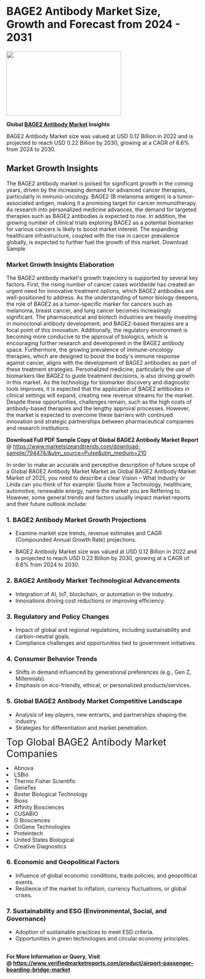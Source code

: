 <H1>BAGE2 Antibody Market Size, Growth and Forecast from 2024 - 2031</H1><img class="aligncenter size-medium wp-image-584254" src="https://thirdeyenews.in/wp-content/uploads/2024/09/Global-Market-Research-300x168.jpeg" alt="" width="300" height="168" /><p><strong>Global&nbsp;<a href="https://www.marketsizeandtrends.com/download-sample/794474/&amp;utm_source=Pulse&amp;utm_medium=210">BAGE2 Antibody Market</a> Insights</strong></p><p>BAGE2 Antibody Market size was valued at USD 0.12 Billion in 2022 and is projected to reach USD 0.22 Billion by 2030, growing at a CAGR of 8.6% from 2024 to 2030.</p><p><h2>Market Growth Insights</h2> The BAGE2 antibody market is poised for significant growth in the coming years, driven by the increasing demand for advanced cancer therapies, particularly in immuno-oncology. BAGE2 (B melanoma antigen) is a tumor-associated antigen, making it a promising target for cancer immunotherapy. As research into personalized medicine advances, the demand for targeted therapies such as BAGE2 antibodies is expected to rise. In addition, the growing number of clinical trials exploring BAGE2 as a potential biomarker for various cancers is likely to boost market interest. The expanding healthcare infrastructure, coupled with the rise in cancer prevalence globally, is expected to further fuel the growth of this market. Download Sample <h3>Market Growth Insights Elaboration</h3> The BAGE2 antibody market's growth trajectory is supported by several key factors. First, the rising number of cancer cases worldwide has created an urgent need for innovative treatment options, which BAGE2 antibodies are well-positioned to address. As the understanding of tumor biology deepens, the role of BAGE2 as a tumor-specific marker for cancers such as melanoma, breast cancer, and lung cancer becomes increasingly significant. The pharmaceutical and biotech industries are heavily investing in monoclonal antibody development, and BAGE2-based therapies are a focal point of this innovation. Additionally, the regulatory environment is becoming more conducive to the approval of biologics, which is encouraging further research and development in the BAGE2 antibody space. Furthermore, the growing prevalence of immune-oncology therapies, which are designed to boost the body's immune response against cancer, aligns with the development of BAGE2 antibodies as part of these treatment strategies. Personalized medicine, particularly the use of biomarkers like BAGE2 to guide treatment decisions, is also driving growth in this market. As the technology for biomarker discovery and diagnostic tools improves, it is expected that the application of BAGE2 antibodies in clinical settings will expand, creating new revenue streams for the market. Despite these opportunities, challenges remain, such as the high costs of antibody-based therapies and the lengthy approval processes. However, the market is expected to overcome these barriers with continued innovation and strategic partnerships between pharmaceutical companies and research institutions. </p><p><span class=""><strong>Download Full PDF Sample Copy of Global BAGE2 Antibody Market Report</strong> @ <a href="https://www.marketsizeandtrends.com/download-sample/794474/&amp;utm_source=Pulse&amp;utm_medium=210" target="_blank">https://www.marketsizeandtrends.com/download-sample/794474/&amp;utm_source=Pulse&amp;utm_medium=210</a></span></p><p>In order to make an accurate and perceptive description of future scope of a Global&nbsp;BAGE2 Antibody Market Market as Global&nbsp;BAGE2 Antibody Market Market of 2025, you need to describe a clear Vision &ndash; What Industry or Linda can you think of for example: Quote from a Technology, healthcare, automotive, renewable energy, name the market you are Reffering to. However, some general trends and factors usually impact market reports and their future outlook include:</p><h3>1.&nbsp;<strong>BAGE2 Antibody Market Growth Projections</strong></h3><ul><li>Examine market size trends, revenue estimates and CAGR (Compounded Annual Growth Rate) projections.</li><li><p>BAGE2 Antibody Market size was valued at USD 0.12 Billion in 2022 and is projected to reach USD 0.22 Billion by 2030, growing at a CAGR of 8.6% from 2024 to 2030.</p></li></ul><h3>2.&nbsp;<strong>BAGE2 Antibody Market Technological Advancements</strong></h3><ul><li>Integration of AI, IoT, blockchain, or automation in the industry.</li><li>Innovations driving cost reductions or improving efficiency.</li></ul><h3>3.&nbsp;<strong>Regulatory and Policy Changes</strong></h3><ul><li>Impact of global and regional regulations, including sustainability and carbon-neutral goals.</li><li>Compliance challenges and opportunities tied to government initiatives.</li></ul><h3>4.&nbsp;<strong>Consumer Behavior Trends</strong></h3><ul><li>Shifts in demand influenced by generational preferences (e.g., Gen Z, Millennials).</li><li>Emphasis on eco-friendly, ethical, or personalized products/services.</li></ul><h3>5.&nbsp;<strong>Global BAGE2 Antibody Market Competitive Landscape</strong></h3><ul><li>Analysis of key players, new entrants, and partnerships shaping the industry.</li><li>Strategies for differentiation and market penetration.</li></ul><p data-pm-slice="1 1 []"><span style="color: inherit; font-family: inherit; font-size: 25px;">Top Global BAGE2 Antibody Market Companies</span></p><div class="" data-test-id=""><p><li>Abnova</li><li> LSBio</li><li> Thermo Fisher Scientific</li><li> GeneTex</li><li> Boster Biological Technology</li><li> Bioss</li><li> Affinity Biosciences</li><li> CUSABIO</li><li> G Biosciences</li><li> OriGene Technologies</li><li> Proteintech</li><li> United States Biological</li><li> Creative Diagnostics</li></p></div><h3>6.&nbsp;<strong>Economic and Geopolitical Factors</strong></h3><ul><li>Influence of global economic conditions, trade policies, and geopolitical events.</li><li>Resilience of the market to inflation, currency fluctuations, or global crises.</li></ul><h3>7.&nbsp;<strong>Sustainability and ESG (Environmental, Social, and Governance)</strong></h3><ul><li>Adoption of sustainable practices to meet ESG criteria.</li><li>Opportunities in green technologies and circular economy principles.</li></ul><h2><strong style="font-size: 14px;">For More Information or Query, Visit @&nbsp;</strong><a style="background-color: #ffffff; font-size: 14px;" href="https://www.marketsizeandtrends.com/report/bage2-antibody-market/" target="_blank">https://www.verifiedmarketreports.com/product/airport-passenger-boarding-bridge-market</a></h2>

